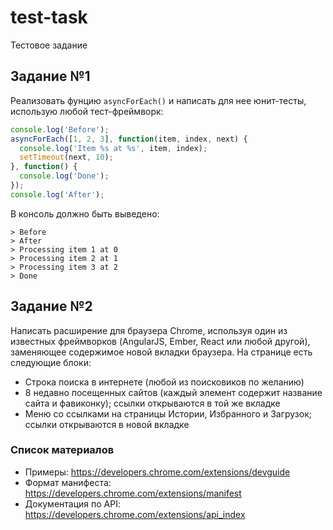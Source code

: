 # test-task
Тестовое задание

## Задание №1
Реализовать фунцию ```asyncForEach()``` и написать для нее юнит-тесты, использую любой тест-фреймворк:
```javascript
console.log('Before');
asyncForEach([1, 2, 3], function(item, index, next) {
  console.log('Item %s at %s', item, index);
  setTimeout(next, 10);
}, function() {
  console.log('Done');
});
console.log('After');
```
В консоль должно быть выведено:
```
> Before
> After
> Processing item 1 at 0
> Processing item 2 at 1
> Processing item 3 at 2
> Done
```

## Задание №2
Написать расширение для браузера Chrome, используя один из известных фреймворков (AngularJS, Ember, React или любой другой), заменяющее содержимое новой вкладки браузера. На странице есть следующие блоки:
  * Строка поиска в интернете (любой из поисковиков по желанию)
  * 8 недавно посещенных сайтов (каждый элемент содержит название сайта и фавиконку); ссылки открываются в той же вкладке
  * Меню со ссылками на страницы Истории, Избранного и Загрузок; ссылки открываются в новой вкладке

### Список материалов
* Примеры: https://developers.chrome.com/extensions/devguide
* Формат манифеста: https://developers.chrome.com/extensions/manifest
* Документация по API: https://developers.chrome.com/extensions/api_index
